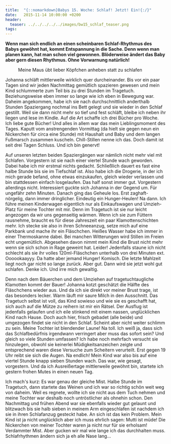 ```yaml
---
title:  "{::nomarkdown}Babys 15. Woche: Schlaf! Jetzt! Ein!{:/}"
date:   2015-11-14 10:00:00 +0200
header:
  teaser: ../../../../../images/bw15_schlaf_teaser.png
tags:
---
```

**Wenn man sich endlich an einen scheinbaren Schlaf-Rhythmus des Babys gewöhnt hat, kommt Entspannung in die Sache. Denn wenn man planen kann, hat man schon viel gewonnen. Blöderweise ändert das Baby aber gern diesen Rhythmus. Ohne Vorwarnung natürlich!**

<figure>
  <img src="../../../../../images/bw15_schlaf.jpg" alt="">
  <figcaption>Meine Maus übt lieber Köpfchen anheben statt zu schlafen</figcaption>
</figure>

Johanna schläft mittlerweile wirklich quer durcheinander. Bis vor ein paar Tagen sind wir jeden Nachmittag gemütlich spazieren gewesen und mein Kind schlummerte zum Teil bis zu drei Stunden im Tragetuch. Beziehungsweise eben immer so lange wie ich eben in Bewegung war. Daheim angekommen, habe ich sie nach durchschnittlich anderthalb Stunden Spaziergang nochmal ins Bett gelegt und sie wieder in den Schlaf gestillt. Weil sie dann nicht mehr so tief und fest schläft, bleibe ich neben ihr liegen und lese im Kindle. Auf die Art schaffe ich drei Bücher pro Woche. Ich liebe gute Bücher! Und alles in allem war das mein Lieblingsmoment des Tages. Kaputt vom anstrengenden Vormittag (da hielt sie gegen neun ein Nickerchen für circa eine Stunde) mit Haushalt und Baby und dem langen Fußmarsch zusammen kuscheln. Chill-Stillen nenne ich das. Doch damit ist seit drei Tagen Schluss. Und ich bin genervt!


Auf unseren letzten beiden Spaziergängen war nämlich nicht mehr viel mit Schlafen. Vorgestern ist sie nach einer viertel Stunde wach geworden. Dabei habe ich mir erstmal nichts gedacht. Schließlich dauert es fast eine halbe Stunde bis sie im Tiefschlaf ist. Also habe ich die Drogerie, in der ich mich gerade befand, ohne etwas einzukaufen, gleich wieder verlassen und bin stattdessen einfach losgelaufen. Das half sonst immer gut. Vorgestern allerdings nicht. Interessiert guckte sich Johanna in der Gegend um. Für ungefähr zehn Minuten. Danach ging das Geheule los. Erst zaghaft-nörgelig, dann immer dringlicher. Eindeutig ein Hunger-Heulen! Na dann. Ich führe meinen Kinderwagen eigentlich nur als Einkaufswagen und Umzieh-Platz für meine Tochter mit mir. Denn im Tragetuch ist sie nur leicht angezogen da wir uns gegenseitig wärmen. Wenn ich sie zum Füttern rausnehme, braucht es für diese Jahreszeit ein paar Klamottenschichten mehr. Ich stecke sie also in ihren Schneeanzug, setze mich auf eine Parkbank und mache ihr ein Fläschchen. Heißes Wasser habe ich immer in einer Thermoskanne dabei. Bei manchen Witterungen wird Stillen im Freien echt ungemütlich. Abgesehen davon nimmt mein Kind die Brust nicht mehr wenn sie sich schon in Rage geweint hat. Leider! Jedenfalls staune ich nicht schlecht als sie ihr volles 120ml-Fläschchen unterhalb von drei Minuten ext. Oooookaayyy. Da hatte aber jemand Hunger! Komisch. Die letzte Mahlzeit liegt noch gar nicht so lange zurück. Aber gut. Dann wird sie jetzt wohl gut schlafen. Denke ich. Und irre mich gewaltig.

Denn nach dem Bäuerchen und dem Umziehen auf tragetuchtaugliche Klamotten kommt der Bauer! Johanna kotzt geschätzt die Hälfte des Fläschchens wieder aus. Und da ich sie direkt vor meiner Brust trage, ist das besonders lecker. Warm läuft mir saure Milch in den Ausschnitt. Das Tragetuch selbst ist voll, das Kind sowieso und wie sie es geschafft hat, sich auch auf die Mütze zu reihern ist mir ein Rätsel. Der Ausflug ist jedenfalls gelaufen und ich eile stinkend mit einem nassen, unglücklichen Kind nach Hause. Doch auch hier, frisch gebadet (alle beide) und umgezogen findet sie nicht in den Schlaf. Scheint aber nicht weiter schlimm zu sein. Meine Tochter ist blendender Laune! Na toll. Ich weiß ja, dass sich das Schlafbedürfnis irgendwann verringert aber muss das sofort sein? Und gleich so viele Stunden umfassen? Ich habe noch mehrfach versucht sie hinzulegen, obwohl sie keinerlei Müdigkeitsanzeichen zeigte und entsprechend waren diese Versuche zum Scheitern verurteilt. Erst gegen 19 Uhr reibt sie sich die Augen. Na endlich! Mein Kind war also bis auf eine viertel Stunde knapp sieben Stunden wach. Das war, wie gesagt, vorgestern. Und da ich Ausreißertage mittlerweile gewöhnt bin, startete ich gestern frohen Mutes in einen neuen Tag.

Ich mach's kurz: Es war genau der gleiche Mist. Halbe Stunde im Tragetuch, dann startete das Weinen und ich war so richtig schön weit weg von daheim. Weil es regnete, wollte ich sie nicht aus dem Tuch nehmen und meine Tochter war deshalb noch untröstlicher als ohnehin schon. Den Nachmittag und frühen Abend war sie ebenfalls wieder gut gelaunt und blitzwach bis sie halb sieben in meinem Arm eingeschlafen ist nachdem ich sie in ihren Schlafanzug gesteckt habe. An sich ist das kein Problem. Mein Kind ist ja nicht unglücklich aber ich muss ehrlich sagen: Mutti ist müde! Die Nickerchen von meiner Tochter waren ja nicht nur für sie erholsam! Verdammter Mist. Aber gucken wir mal wie lange ich das durchhalten muss. Schlafrhythmen ändern sich ja eh alle Nase lang…